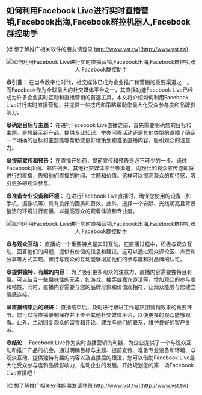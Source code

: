 ## **如何利用Facebook Live进行实时直播营销,Facebook出海,Facebook群控机器人,Facebook群控助手**

[😍想了解推广相关软件的朋友请登录 http://www.vst.tw](http://www.vst.tw)

 <center><img src="https://vst.tw/MP4/tuiguang/png/7.png" alt="如何利用Facebook Live进行实时直播营销,Facebook出海,Facebook群控机器人,Facebook群控助手"></center>

**😄引言：**
在当今数字化时代，社交媒体已成为企业推广和营销的重要渠道之一。而Facebook作为全球最大的社交媒体平台之一，其直播功能Facebook Live已经成为许多企业实时互动和直播营销的首选工具。本文将介绍如何利用Facebook Live进行实时直播营销，并提供一些技巧和策略帮助您最大化受众参与度和品牌影响力。

**😄确定目标与主题：**
在进行Facebook Live直播之前，首先需要明确您的目标和主题。是想展示新产品、提供专业知识、举办问答活动还是其他类型的直播？确定一个明确的目标和主题能够帮助您更好地策划和准备直播内容，吸引观众的注意力。

**😄提前宣传和预告：**
在直播开始前，提前宣传和预告是必不可少的一步。通过Facebook页面、邮件列表、其他社交媒体平台等渠道，向粉丝和观众宣传您即将进行的直播，告知他们直播的时间、主题和价值。这样可以提高观众的期待感，吸引更多的观众参与。

**😄准备专业设备和环境：**
在进行Facebook Live直播时，确保您使用的设备（如手机、摄像机等）具有良好的画质和音效。此外，选择一个安静、光线明亮且背景整洁的环境进行直播，以提高观众的观看体验和专业度。

 <center><img src="https://vst.tw/MP4/tuiguang/png/6.png" alt="如何利用Facebook Live进行实时直播营销,Facebook出海,Facebook群控机器人,Facebook群控助手"></center>

**😄与观众互动：**
直播的一个重要特点是实时互动。在直播过程中，积极与观众互动，回答他们的问题，提供有价值的信息和建议。这可以通过观众评论区、点赞和分享等方式实现。保持与观众的互动能够增加他们的参与度和对品牌的认可。

**😄提供独特、有趣的内容：**
为了吸引更多观众的注意力，直播内容需要独特且有趣。可以结合一些趣味性的元素，如游戏、抽奖或嘉宾邀请等，增加观众的参与度和粘性。同时，直播内容需要与您的品牌形象和价值观相符，让观众能够与您建立情感连接。

**😄直播结束后的跟进：**
直播结束后，及时进行跟进工作是巩固营销效果的重要环节。您可以将直播录制保存并上传至其他社交媒体平台，以便更多的观众能够观看。此外，主动回复观众的留言和评论，建立与他们的联系，维护良好的客户关系。

**😄结论：**
Facebook Live作为实时直播营销的利器，为企业提供了一个与观众互动和推广产品的机会。通过明确目标与主题、提前宣传、准备专业设备和环境、与观众互动、提供独特有趣的内容以及直播后的跟进，您可以借助Facebook Live最大化受众参与度和品牌影响力，推动企业的发展。开始规划您的第一场Facebook Live直播吧！

[😍想了解推广相关软件的朋友请登录 http://www.vst.tw](http://www.vst.tw)



